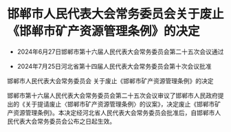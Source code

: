 # 邯郸市人民代表大会常务委员会关于废止《邯郸市矿产资源管理条例》的决定

- 2024年6月27日邯郸市第十六届人民代表大会常务委员会第二十五次会议通过

- 2024年7月25日河北省第十四届人民代表大会常务委员会第十次会议批准

<!-- INFO END -->

邯郸市人民代表大会常务委员会 关于废止《邯郸市矿产资源管理条例》的决定

邯郸市第十六届人民代表大会常务委员会第二十五次会议审议了邯郸市人民政府提出的《关于提请废止〈邯郸市矿产资源管理条例〉的议案》，决定废止《邯郸市矿产资源管理条例》。本决定经河北省人民代表大会常务委员会批准后，自邯郸市人民代表大会常务委员会公布之日起生效。
